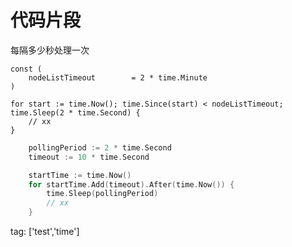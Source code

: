 # 代码片段


每隔多少秒处理一次

``` golang
const (
    nodeListTimeout        = 2 * time.Minute
)

for start := time.Now(); time.Since(start) < nodeListTimeout; time.Sleep(2 * time.Second) {
    // xx
}

```

```go
    pollingPeriod := 2 * time.Second
    timeout := 10 * time.Second

    startTime := time.Now()
    for startTime.Add(timeout).After(time.Now()) {
        time.Sleep(pollingPeriod)
        // xx
    }
```
tag: ['test','time']